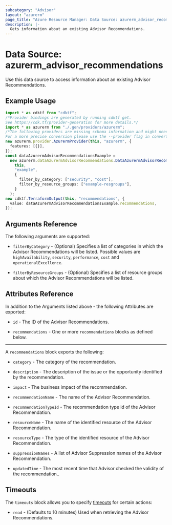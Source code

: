 ```yaml
---
subcategory: "Advisor"
layout: "azurerm"
page_title: "Azure Resource Manager: Data Source: azurerm_advisor_recommendations"
description: |-
  Gets information about an existing Advisor Recommendations.
---
```


# Data Source: azurerm\_advisor\_recommendations

Use this data source to access information about an existing Advisor Recommendations.

## Example Usage

```typescript
import * as cdktf from "cdktf";
/*Provider bindings are generated by running cdktf get.
See https://cdk.tf/provider-generation for more details.*/
import * as azurerm from "./.gen/providers/azurerm";
/*The following providers are missing schema information and might need manual adjustments to synthesize correctly: azurerm.
For a more precise conversion please use the --provider flag in convert.*/
new azurerm.provider.AzurermProvider(this, "azurerm", {
  features: [{}],
});
const dataAzurermAdvisorRecommendationsExample =
  new azurerm.dataAzurermAdvisorRecommendations.DataAzurermAdvisorRecommendations(
    this,
    "example",
    {
      filter_by_category: ["security", "cost"],
      filter_by_resource_groups: ["example-resgroups"],
    }
  );
new cdktf.TerraformOutput(this, "recommendations", {
  value: dataAzurermAdvisorRecommendationsExample.recommendations,
});

```

## Arguments Reference

The following arguments are supported:

*   `filterByCategory` - (Optional) Specifies a list of categories in which the Advisor Recommendations will be listed. Possible values are `highAvailability`, `security`, `performance`, `cost` and `operationalExcellence`.

*   `filterByResourceGroups` - (Optional) Specifies a list of resource groups about which the Advisor Recommendations will be listed.

## Attributes Reference

In addition to the Arguments listed above - the following Attributes are exported:

*   `id` - The ID of the Advisor Recommendations.

*   `recommendations` - One or more `recommendations` blocks as defined below.

***

A `recommendations` block exports the following:

*   `category` - The category of the recommendation.

*   `description` - The description of the issue or the opportunity identified by the recommendation.

*   `impact` - The business impact of the recommendation.

*   `recommendationName` - The name of the Advisor Recommendation.

*   `recommendationTypeId` - The recommendation type id of the Advisor Recommendation.

*   `resourceName` - The name of the identified resource of the Advisor Recommendation.

*   `resourceType` - The type of the identified resource of the Advisor Recommendation.

*   `suppressionNames` - A list of Advisor Suppression names of the Advisor Recommendation.

*   `updatedTime` - The most recent time that Advisor checked the validity of the recommendation..

## Timeouts

The `timeouts` block allows you to specify [timeouts](https://www.terraform.io/language/resources/syntax#operation-timeouts) for certain actions:

* `read` - (Defaults to 10 minutes) Used when retrieving the Advisor Recommendations.
